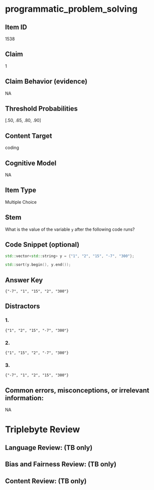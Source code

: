# programmatic_problem_solving

## Item ID
1538

## Claim
1

## Claim Behavior (evidence)
NA

## Threshold Probabilities
[.50, .65, .80, .90]

## Content Target
coding

## Cognitive Model
NA

## Item Type
Multiple Choice

## Stem
What is the value of the variable `y` after the following code runs?

## Code Snippet (optional)
```cpp
std::vector<std::string> y = {"1", "2", "15", "-7", "300"};

std::sort(y.begin(), y.end());
```

## Answer Key
`{"-7", "1", "15", "2", "300"}`

## Distractors

### 1.
`{"1", "2", "15", "-7", "300"}`

### 2.
`{"1", "15", "2", "-7", "300"}`

### 3.
`{"-7", "1", "2", "15", "300"}`

## Common errors, misconceptions, or irrelevant information:
NA

# Triplebyte Review


## Language Review: (TB only)


## Bias and Fairness Review: (TB only)


## Content Review: (TB only)

